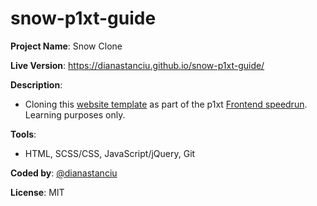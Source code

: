 # snow-p1xt-guide

**Project Name**: Snow Clone

**Live Version**: https://dianastanciu.github.io/snow-p1xt-guide/

**Description**:
* Cloning this [website template](https://freebiesbug.com/psd-freebies/snow-free-psd-html-template/) as part of the p1xt [Frontend speedrun](https://github.com/dianastanciu/p1xt-guides/blob/master/speedrun-practice/frontend-dev.md). Learning purposes only.

**Tools**:
* HTML, SCSS/CSS, JavaScript/jQuery, Git

**Coded by**: [@dianastanciu](https://github.com/dianastanciu)

**License**: MIT
